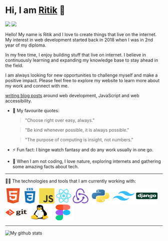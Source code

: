 # Hi, I am [Ritik](https://ritiksharma.online/) 👋

[<img height="30" src="https://img.shields.io/badge/twitter-%231DA1F2.svg?&style=for-the-badge&logo=twitter&logoColor=white" />][twitter]
[<img height="30" src="https://img.shields.io/badge/linkedin-blue.svg?&style=for-the-badge&logo=linkedin&logoColor=white" />][linkedin]


Hello! My name is Ritik and I love to create things that live on the internet. My interest in web development started back in 2018 when I was in 2nd year of my diploma.  

In my free time, I enjoy building stuff that live on internet. I believe in continuously learning and expanding my knowledge base to stay ahead in the field.

I am always looking for new opportunities to challenge myself and make a positive impact. Please feel free to explore my website to learn more about my work and connect with me.

[writing blog posts](https://ritiksharma.online/blog) around web development, JavaScript and web accessibility.

- 💬 My favourite quotes:

  > "Choose right over easy, always."

  > "Be kind whenever possible, it is always possible."

  > "The purpose of computing is insight, not numbers."

- ⚡ Fun fact: I binge watch fantasy and do any work usually in one go.
- 💖 When I am not coding, I love nature, exploring internets and gathering some amazing facts about tech.

---

👩‍💻 The technologies and tools that I am currently working with:

<img src="https://github.com/devicons/devicon/blob/master/icons/html5/html5-original.svg" alt="HTML5" title="HTML5" width="50" height="50"/> <img src="https://github.com/devicons/devicon/blob/master/icons/css3/css3-plain-wordmark.svg" alt="CSS3" title="CSS3" width="50" height="50"/> <img src="https://github.com/devicons/devicon/blob/master/icons/javascript/javascript-original.svg" alt="JavaScript" title="JavaScript" width="50" height="50"/>  <img src="https://github.com/devicons/devicon/blob/master/icons/react/react-original.svg" alt="React" title="React" width="50" height="50"/> <img src="https://github.com/devicons/devicon/blob/master/icons/redux/redux-original.svg" alt="Redux" title="Redux" width="50" height="50"/>
<img src="https://github.com/devicons/devicon/blob/master/icons/python/python-original.svg" alt="Python" title="Python" width="70" height="50"/>
<img src="https://github.com/devicons/devicon/blob/master/icons/tailwindcss/tailwindcss-plain.svg" alt="Tailwind Css" title="TailwindCss" width="70" height="50"/>
<img src="https://github.com/devicons/devicon/blob/master/icons/django/django-original.svg" alt="Django" title="Django" width="70" height="50"/>
<img src="https://github.com/devicons/devicon/blob/master/icons/git/git-original-wordmark.svg" alt="Git" title="Git" width="70" height="50"/>
<img src="https://github.com/devicons/devicon/blob/master/icons/linux/linux-original.svg" alt="Linux" title="Linux" width="70" height="50"/>
<img src="https://github.com/devicons/devicon/blob/master/icons/figma/figma-original.svg" alt="Figma" title="Figma" width="70" height="50"/>

---

![My github stats](https://github-readme-stats.vercel.app/api?username=iritikdev&show_icons=true&include_all_commits=true&theme=radical)

[twitter]: https://twitter.com/
[linkedin]: https://www.linkedin.com/in/iritiksharma

